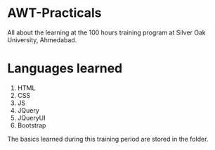 # AWT-Practicals
All about the learning at the 100 hours training program at Silver Oak University, Ahmedabad.

# Languages learned
1. HTML
2. CSS
3. JS
4. JQuery
5. JQueryUI
6. Bootstrap

The basics learned during this training period are stored in the  folder.
